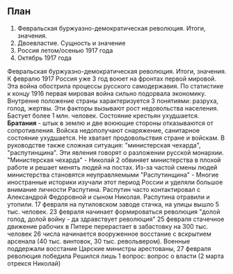 ## План
1. Февральская буржуазно-демократическая революция. Итоги, значения.
2. Двоевластие. Сущность и значение
3. Россия летом/осенью 1917 года
4. Октябрь 1917 года

Февральская буржуазно-демократическая революция. Итоги, значения.
К февралю 1917 Россия уже 3 год воюет на фронтах первой мировой. Эта война обострила процессы русского самодержавия. По статистике к концу 1916 первая мировая война сильно подорвала экономику. Внутренне положение страны характеризуется 3 понятиями: разруха, голод, жертвы. Эти факторы вызывают рост недовольства населения. Бастует более 1 млн. человек. Состояние крестьян ухудшается. **Братания** - штык в землю и две воюющие стороны отказываются от сопротивления. Войска недополучают снаряжение, санитарное состояние ухудшается. Не хватает продовольствия стране и войскам. В руководстве также сложная ситуация: "министерская чехарда", "распутинщина". Эти явления говорят о разложении русской монархии. 
"Министерская чехарда" - Николай 2 обвиняет министерства в плохой работе и решает менять людей на постах. Из-за частой смены людей министерства становятся неуправляемыми
"Распутинщина" - Многие иностранные историки изучали этот период России и уделяли большое внимание личности Распутина. Распутин часто контактировал с Александрой Федоровной и сыном Николая. Распутина отравили и утопили.
17 февраля на путиловском заводе стачка, на улицы вышло 5 тыс. человек.
23 февраля начинает формироваться революция "долой голод, долой войну - да здравствует революция"
25 февраля стачечное движение рабочих в Питере перерастает в забастовку на 300 тыс. человек
26 числа начинается вооруженное восстание с вскрытием арсенала (40 тыс. винтовок, 30 тыс. револьвером). Военные поддержали восстание
Царские министры арестованы, 
27 февраля революция победила
Решился лишь 1 вопрос: вопрос о власти (2 марта отрекся Николай)
